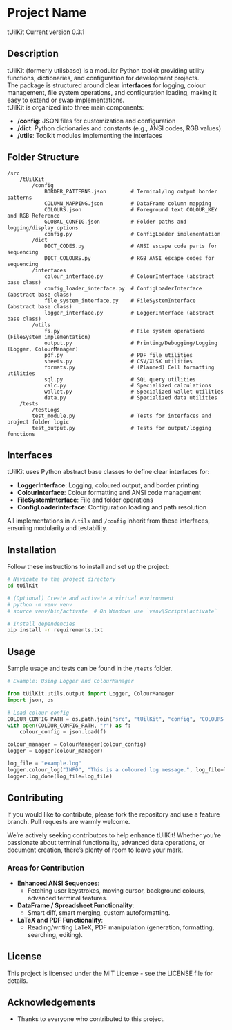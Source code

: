 # Project Name
tUilKit
Current version 0.3.1

## Description
tUilKit (formerly utilsbase) is a modular Python toolkit providing utility functions, dictionaries, and configuration for development projects.  
The package is structured around clear **interfaces** for logging, colour management, file system operations, and configuration loading, making it easy to extend or swap implementations.  
tUilKit is organized into three main components:
- **/config**: JSON files for customization and configuration
- **/dict**: Python dictionaries and constants (e.g., ANSI codes, RGB values)
- **/utils**: Toolkit modules implementing the interfaces

## Folder Structure 

```
/src
    /tUilKit
        /config
            BORDER_PATTERNS.json        # Terminal/log output border patterns
            COLUMN_MAPPING.json         # DataFrame column mapping
            COLOURS.json                # Foreground text COLOUR_KEY and RGB Reference
            GLOBAL_CONFIG.json          # Folder paths and logging/display options
            config.py                   # ConfigLoader implementation
        /dict
            DICT_CODES.py               # ANSI escape code parts for sequencing
            DICT_COLOURS.py             # RGB ANSI escape codes for sequencing
        /interfaces
            colour_interface.py         # ColourInterface (abstract base class)
            config_loader_interface.py  # ConfigLoaderInterface (abstract base class)
            file_system_interface.py    # FileSystemInterface (abstract base class)
            logger_interface.py         # LoggerInterface (abstract base class)
        /utils
            fs.py                       # File system operations (FileSystem implementation)
            output.py                   # Printing/Debugging/Logging (Logger, ColourManager)
            pdf.py                      # PDF file utilities
            sheets.py                   # CSV/XLSX utilities
            formats.py                  # (Planned) Cell formatting utilities
            sql.py                      # SQL query utilities
            calc.py                     # Specialized calculations
            wallet.py                   # Specialized wallet utilities
            data.py                     # Specialized data utilities
    /tests
        /testLogs
        test_module.py                  # Tests for interfaces and project folder logic
        test_output.py                  # Tests for output/logging functions
```

## Interfaces

tUilKit uses Python abstract base classes to define clear interfaces for:
- **LoggerInterface**: Logging, coloured output, and border printing
- **ColourInterface**: Colour formatting and ANSI code management
- **FileSystemInterface**: File and folder operations
- **ConfigLoaderInterface**: Configuration loading and path resolution

All implementations in `/utils` and `/config` inherit from these interfaces, ensuring modularity and testability.

## Installation
Follow these instructions to install and set up the project:

```bash
# Navigate to the project directory
cd tUilKit

# (Optional) Create and activate a virtual environment
# python -m venv venv
# source venv/bin/activate  # On Windows use `venv\Scripts\activate`

# Install dependencies
pip install -r requirements.txt
```

## Usage

Sample usage and tests can be found in the `/tests` folder.

```python
# Example: Using Logger and ColourManager

from tUilKit.utils.output import Logger, ColourManager
import json, os

# Load colour config
COLOUR_CONFIG_PATH = os.path.join("src", "tUilKit", "config", "COLOURS.json")
with open(COLOUR_CONFIG_PATH, "r") as f:
    colour_config = json.load(f)

colour_manager = ColourManager(colour_config)
logger = Logger(colour_manager)

log_file = "example.log"
logger.colour_log("INFO", "This is a coloured log message.", log_file=log_file)
logger.log_done(log_file=log_file)
```

## Contributing
If you would like to contribute, please fork the repository and use a feature branch. Pull requests are warmly welcome.

We’re actively seeking contributors to help enhance tUilKit! Whether you’re passionate about terminal functionality, advanced data operations, or document creation, there’s plenty of room to leave your mark.

### Areas for Contribution

- **Enhanced ANSI Sequences**:  
    - Fetching user keystrokes, moving cursor, background colours, advanced terminal features.
- **DataFrame / Spreadsheet Functionality**:  
    - Smart diff, smart merging, custom autoformatting.
- **LaTeX and PDF Functionality**:  
    - Reading/writing LaTeX, PDF manipulation (generation, formatting, searching, editing).

## License
This project is licensed under the MIT License - see the LICENSE file for details.

## Acknowledgements
- Thanks to everyone who contributed to this project.